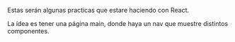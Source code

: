 Estas serán algunas practicas que estare haciendo con React.

La ídea es tener una página main, donde haya un nav que muestre distintos componentes.
